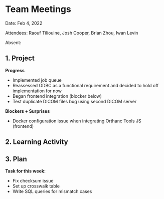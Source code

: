 # Team Meetings

Date: Feb 4, 2022

Attendees: Raouf Tiliouine, Josh Cooper, Brian Zhou, Iwan Levin

Absent:

## 1. Project

**Progress**

- Implemented job queue
- Reassessed ODBC as a functional requirement and decided to hold off implementation for now
- Began frontend integration (blocker below)
- Test duplicate DICOM files bug using second DICOM server

**Blockers + Surprises**

- Docker configuration issue when integrating Orthanc Tools JS (frontend)

## 2. Learning Activity

## 3. Plan

**Task for this week:**

- Fix checksum issue
- Set up crosswalk table
- Write SQL queries for mismatch cases
